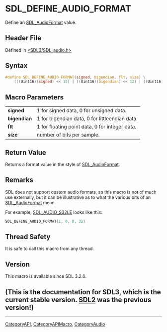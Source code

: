 # SDL_DEFINE_AUDIO_FORMAT

Define an [SDL_AudioFormat](SDL_AudioFormat) value.

## Header File

Defined in [<SDL3/SDL_audio.h>](https://github.com/libsdl-org/SDL/blob/main/include/SDL3/SDL_audio.h)

## Syntax

```c
#define SDL_DEFINE_AUDIO_FORMAT(signed, bigendian, flt, size) \
    (((Uint16)(signed) << 15) | ((Uint16)(bigendian) << 12) | ((Uint16)(flt) << 8) | ((size) & SDL_AUDIO_MASK_BITSIZE))
```

## Macro Parameters

|               |                                                |
| ------------- | ---------------------------------------------- |
| **signed**    | 1 for signed data, 0 for unsigned data.        |
| **bigendian** | 1 for bigendian data, 0 for littleendian data. |
| **flt**       | 1 for floating point data, 0 for integer data. |
| **size**      | number of bits per sample.                     |

## Return Value

Returns a format value in the style of [SDL_AudioFormat](SDL_AudioFormat).

## Remarks

SDL does not support custom audio formats, so this macro is not of much use
externally, but it can be illustrative as to what the various bits of an
[SDL_AudioFormat](SDL_AudioFormat) mean.

For example, [SDL_AUDIO_S32LE](SDL_AUDIO_S32LE) looks like this:

```c
SDL_DEFINE_AUDIO_FORMAT(1, 0, 0, 32)
```

## Thread Safety

It is safe to call this macro from any thread.

## Version

This macro is available since SDL 3.2.0.

## (This is the documentation for SDL3, which is the current stable version. [SDL2](https://wiki.libsdl.org/SDL2/) was the previous version!)



----
[CategoryAPI](CategoryAPI), [CategoryAPIMacro](CategoryAPIMacro), [CategoryAudio](CategoryAudio)

